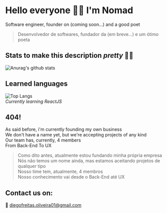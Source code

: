# Hello everyone 🖖🏼 I'm Nomad
Software engineer, founder on (coming soon...) and a good poet  
> Desenvolvedor de softwares, fundador da (em breve...) e um ótimo poeta

## Stats to make this description _pretty_ 💅🏼  
![Anurag's github stats](https://github-readme-stats.vercel.app/api?username=died-ego&show_icons=true&theme=synthwave&hide_border=true&custom_title=Nomad's%20stats)

## Learned languages  
![Top Langs](https://github-readme-stats.vercel.app/api/top-langs/?username=died-ego&layout=compact&theme=synthwave&hide_border=true)  
_Currently learning ReactJS_

## 404!
As said before, i'm currently founding my own business  
We don't have a name yet, but we're accepting projects of any kind  
Our team has, currently, 4 members  
From Back-End To UX
> Como dito antes, atualmente estou fundando minha própria empresa  
> Nós não temos um nome ainda, mas estamos aceitando projetos de qualquer tipo  
> Nosso time tem, atualmente, 4 membros  
> Nosso conhecimento vai desde o Back-End até UX

## Contact us on:
📧 diegofreitas.oliveira01@gmail.com
